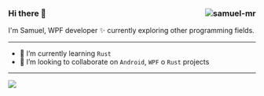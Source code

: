 ### Hi there 👋 <img align="right" src="https://komarev.com/ghpvc/?username=samuel-mr" alt="samuel-mr" />

I'm Samuel, WPF developer ✨ currently exploring other programming fields.
___

- 🌱 I’m currently learning `Rust`
- 👯 I’m looking to collaborate on `Android`, `WPF` o `Rust` projects

___

[![](https://github-readme-stats.vercel.app/api?username=samuel-mr&show_icons=true&theme=dark)](https://github.com/samuel-mr)
